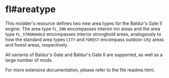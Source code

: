 # fl#areatype

This modder's resource defines two new area types for the Baldur's
Gate II engine. The area type ```FL_INN``` encompasses interior
inn areas and the area type ```FL_STRONGHOLD``` encompasses
interior stronghold areas, analogously to how the standard area types
```CITY``` and ```FOREST``` encompass outdoor city areas
and forest areas, respectively.

All variants of Baldur's Gate and Baldur's Gate II are supported, as
well as a large number of mods.

For more extensive documentation, please refer to the file
readme.html.
